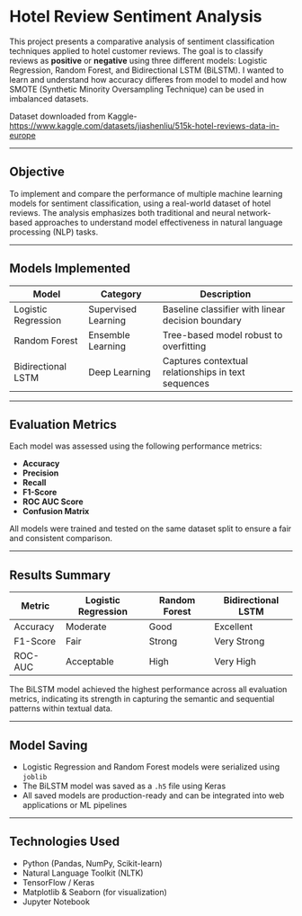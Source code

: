 # Hotel Review Sentiment Analysis

This project presents a comparative analysis of sentiment classification techniques applied to hotel customer reviews. The goal is to classify reviews as **positive** or **negative** using three different models: Logistic Regression, Random Forest, and Bidirectional LSTM (BiLSTM). I wanted to learn and understand how accuracy differes from model to model and how SMOTE (Synthetic Minority Oversampling Technique) can be used in imbalanced datasets. 

Dataset downloaded from Kaggle- https://www.kaggle.com/datasets/jiashenliu/515k-hotel-reviews-data-in-europe


---

## Objective

To implement and compare the performance of multiple machine learning models for sentiment classification, using a real-world dataset of hotel reviews. The analysis emphasizes both traditional and neural network-based approaches to understand model effectiveness in natural language processing (NLP) tasks.

---

## Models Implemented

| Model              | Category           | Description                                |
|--------------------|--------------------|--------------------------------------------|
| Logistic Regression | Supervised Learning | Baseline classifier with linear decision boundary |
| Random Forest       | Ensemble Learning   | Tree-based model robust to overfitting     |
| Bidirectional LSTM  | Deep Learning       | Captures contextual relationships in text sequences |

---

## Evaluation Metrics

Each model was assessed using the following performance metrics:

- **Accuracy**
- **Precision**
- **Recall**
- **F1-Score**
- **ROC AUC Score**
- **Confusion Matrix**

All models were trained and tested on the same dataset split to ensure a fair and consistent comparison.

---

## Results Summary

| Metric      | Logistic Regression | Random Forest | Bidirectional LSTM |
|-------------|---------------------|---------------|---------------------|
| Accuracy    | Moderate             | Good          | Excellent           |
| F1-Score    | Fair                 | Strong        | Very Strong         |
| ROC-AUC     | Acceptable           | High          | Very High           |

The BiLSTM model achieved the highest performance across all evaluation metrics, indicating its strength in capturing the semantic and sequential patterns within textual data.

---

## Model Saving

- Logistic Regression and Random Forest models were serialized using `joblib`
- The BiLSTM model was saved as a `.h5` file using Keras
- All saved models are production-ready and can be integrated into web applications or ML pipelines

---

## Technologies Used

- Python (Pandas, NumPy, Scikit-learn)
- Natural Language Toolkit (NLTK)
- TensorFlow / Keras
- Matplotlib & Seaborn (for visualization)
- Jupyter Notebook


